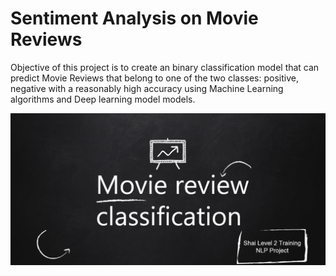 # Sentiment Analysis on Movie Reviews

Objective of this project is to create an binary classification model that can predict Movie Reviews that belong to one of the two classes: positive, negative with a reasonably high accuracy using Machine Learning algorithms and Deep learning model models.

![](images/0.png)

